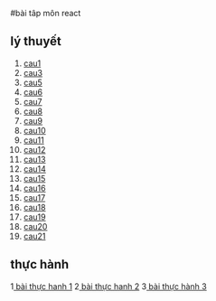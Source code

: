  #bài tâp môn react
## lý thuyết
1. [cau1](https://codepen.io/Quc-Hiu-the-styleful/pen/VwdEyq)
2. [cau3](https://codepen.io/Quc-Hiu-the-styleful/pen/xxzyYZW)
3. [cau5](https://codepen.io/Quc-Hiu-the-styleful/pen/OJEBQNL)
4. [cau6](https://codepen.io/Quc-Hiu-the-styleful/pen/wvXYyGB)
5. [cau7](https://codesandbox.io/s/cau-7-bdszuf)
6. [cau8](https://codesandbox.io/s/cau-8-pgbeuz)
7. [cau9](https://codepen.io/Quc-Hiu-the-styleful/pen/BaVWNEq)
8. [cau10](https://codepen.io/Quc-Hiu-the-styleful/pen/dyKvGVx)
9. [cau11](https://codepen.io/Quc-Hiu-the-styleful/pen/JjZWaXa)
10. [cau12](https://codepen.io/Quc-Hiu-the-styleful/pen/qBKrMZJ)
12. [cau13](https://codepen.io/Quc-Hiu-the-styleful/pen/LYrWJNX)
13. [cau14](https://codepen.io/Quc-Hiu-the-styleful/pen/MWXpqev)
14. [cau15](https://codepen.io/Quc-Hiu-the-styleful/pen/ExRWeyL)
15. [cau16](https://codepen.io/Quc-Hiu-the-styleful/pen/NWzaYgX)
16. [cau17](https://codepen.io/Quc-Hiu-the-styleful/pen/KKeXewz)
17. [cau18](https://codepen.io/Quc-Hiu-the-styleful/pen/QWxmoKW)
18. [cau19](https://codesandbox.io/s/cau-19-z10elh)
19. [cau20](https://codesandbox.io/s/cau-20-2llotr)
20. [cau21](https://codesandbox.io/s/cau-21-ljx9vd)
## thực hành
1[ bài thực hanh 1](https://codesandbox.io/s/thuchanh1-w6li8g)
2[ bài thực hanh 2](https://codesandbox.io/s/huynhquochieubtthuchanh-6xhiw3?file=/src/App.js)
3[ bài thực hành 3](https://codesandbox.io/s/huynhquochieubtduan-o672hk?file=/src/App.js)
